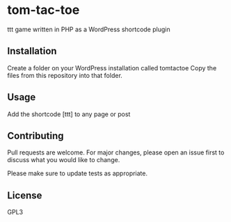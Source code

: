 # tom-tac-toe
ttt game written in PHP as a WordPress shortcode plugin

## Installation

Create a folder on your WordPress installation called tomtactoe
Copy the files from this repository into that folder.

## Usage

Add the shortcode [ttt] to any page or post

## Contributing
Pull requests are welcome. For major changes, please open an issue first to discuss what you would like to change.

Please make sure to update tests as appropriate.

## License
GPL3